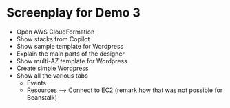 # Screenplay for Demo 3

* Open AWS CloudFormation
* Show stacks from Copilot
* Show sample template for Wordpress
* Explain the main parts of the designer
* Show multi-AZ template for Wordpress
* Create simple Wordpress
* Show all the various tabs
  * Events
  * Resources --> Connect to EC2 (remark how that was not possible for Beanstalk)
  
